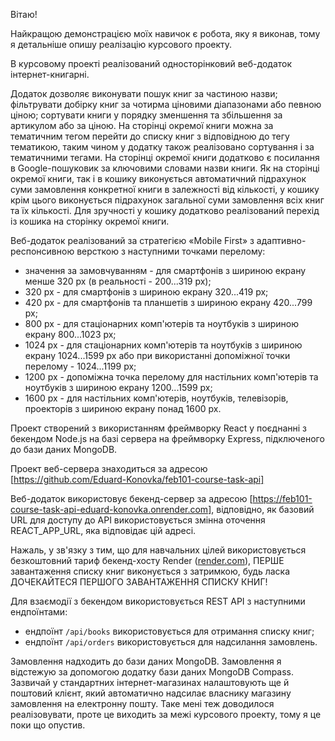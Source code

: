 Вітаю!

Найкращою демонстрацією моїх навичок є робота, яку я виконав, тому я детальніше
опишу реалізацію курсового проекту.

В курсовому проекті реалізований односторінковий веб-додаток інтернет-книгарні.

Додаток дозволяє виконувати пошук книг за частиною назви; фільтрувати добірку
книг за чотирма ціновими діапазонами або певною ціною; сортувати книги у порядку
зменшення та збільшення за артикулом або за ціною. На сторінці окремої книги
можна за тематичним тегом перейти до списку книг з відповідною до тегу
тематикою, таким чином у додатку також реалізовано сортування і за тематичними
тегами. На сторінці окремої книги додатково є посилання в Google-пошуковик за
ключовими словами назви книги. Як на сторінці окремої книги, так і в кошику
виконується автоматичний підрахунок суми замовлення конкретної книги в
залежності від кількості, у кошику крім цього виконується підрахунок загальної
суми замовлення всіх книг та їх кількості. Для зручності у кошику додатково
реалізований перехід із кошика на сторінку окремої книги.

Веб-додаток реалізований за стратегією «Mobile First» з адаптивно-респонсивною
версткою з наступними точками перелому:

- значення за замовчуванням - для смартфонів з шириною екрану менше 320 px (в
  реальності - 200...319 px);
- 320 px - для смартфонів з шириною екрану 320...419 px;
- 420 px - для смартфонів та планшетів з шириною екрану 420...799 px;
- 800 px - для стаціонарних комп'ютерів та ноутбуків з шириною екрану 800...1023
  px;
- 1024 px - для стаціонарних комп'ютерів та ноутбуків з шириною екрану
  1024...1599 px або при використанні допоміжної точки перелому - 1024...1199
  px;
- 1200 px - допоміжна точка перелому для настільних комп'ютерів та ноутбуків з
  шириною екрану 1200...1599 px;
- 1600 px - для настільних комп'ютерів, ноутбуків, телевізорів, проекторів з
  шириною екрану понад 1600 px.

Проект створений з використанням фреймворку React у поєднанні з бекендом Node.js
на базі сервера на фреймворку Express, підключеного до бази даних MongoDB.

Проект веб-сервера знаходиться за адресою
[https://github.com/Eduard-Konovka/feb101-course-task-api]

Веб-додаток використовує бекенд-сервер за адресою
[https://feb101-course-task-api-eduard-konovka.onrender.com], відповідно, як
базовий URL для доступу до API використовується змінна оточення REACT_APP_URL,
яка відповідає цій адресі.

Нажаль, у зв'язку з тим, що для навчальних цілей використовується безкоштовний
тариф бекенд-хосту Render ([render.com](render.com)), ПЕРШЕ завантаження списку
книг виконується з затримкою, будь ласка ДОЧЕКАЙТЕСЯ ПЕРШОГО ЗАВАНТАЖЕННЯ СПИСКУ
КНИГ!

Для взаємодії з бекендом використовується REST API з наступними ендпоїнтами:

- ендпоїнт `/api/books` використовується для отримання списку книг;
- ендпоїнт `/api/orders` використовується для надсилання замовлень.

Замовлення надходить до бази даних MongoDB. Замовлення я відстежую за допомогою
додатку бази даних MongoDB Compass. Зазвичай у стандартних інтернет-магазинах
налаштовують ще й поштовий клієнт, який автоматично надсилає власнику магазину
замовлення на електронну пошту. Таке мені теж доводилося реалізовувати, проте це
виходить за межі курсового проекту, тому я це поки що опустив.
